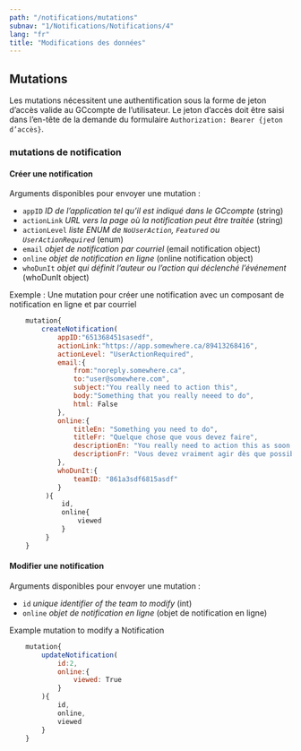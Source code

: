 ```yaml
---
path: "/notifications/mutations"
subnav: "1/Notifications/Notifications/4"
lang: "fr"
title: "Modifications des données"
---
```


<helmet>
<title> Notifications - Modifications des données</title>
</helmet>

## Mutations

Les mutations nécessitent une authentification sous la forme de jeton d’accès valide au GCcompte de l’utilisateur. Le jeton d’accès doit être saisi dans l’en-tête de la demande du formulaire `Authorization: Bearer {jeton d’accès}`.

### mutations de notification

#### Créer une notification

Arguments disponibles pour envoyer une mutation :

* `appID` *ID de l’application tel qu’il est indiqué dans le GCcompte* (string)
* `actionLink` *URL vers la page où la notification peut être traitée* (string)
* `actionLevel` *liste ENUM de `NoUserAction`, `Featured` ou `UserActionRequired`* (enum)
* `email` *objet de notification par courriel* (email notification object)
* `online` *objet de notification en ligne* (online notification object)
* `whoDunIt` *objet qui définit l’auteur ou l’action qui déclenché l’événement* (whoDunIt object)

Exemple : Une mutation pour créer une notification avec un composant de notification en ligne et par courriel

```javascript
    mutation{
        createNotification(
            appID:"651368451sasedf",
            actionLink:"https://app.somewhere.ca/89413268416",
            actionLevel: "UserActionRequired",
            email:{
                from:"noreply.somewhere.ca",
                to:"user@somewhere.com",
                subject:"You really need to action this",
                body:"Something that you really neeed to do",
                html: False
            },
            online:{
                titleEn: "Something you need to do",
                titleFr: "Quelque chose que vous devez faire",
                descriptionEn: "You really need to action this as soon as possible",
                descriptionFr: "Vous devez vraiment agir dès que possible"                
            },
            whoDunIt:{
                teamID: "861a3sdf6815asdf"
            }
         ){
             id,
             online{
                 viewed
             }
         }
    }
```

#### Modifier une notification

Arguments disponibles pour envoyer une mutation :


* `id` *unique identifier of the team to modify* (int)
* `online` *objet de notification en ligne* (objet de notification en ligne)

Example mutation to modify a Notification

```javascript
    mutation{
        updateNotification(
            id:2,
            online:{
                viewed: True
            }
        ){
            id,
            online,
            viewed
        }
    }
```